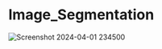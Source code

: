 # Image_Segmentation

![Screenshot 2024-04-01 234500](https://github.com/Halilackgz/Image_Segmentation/assets/71661261/fa2b4c22-b6f2-41e6-9039-c48cd01f44f7)
